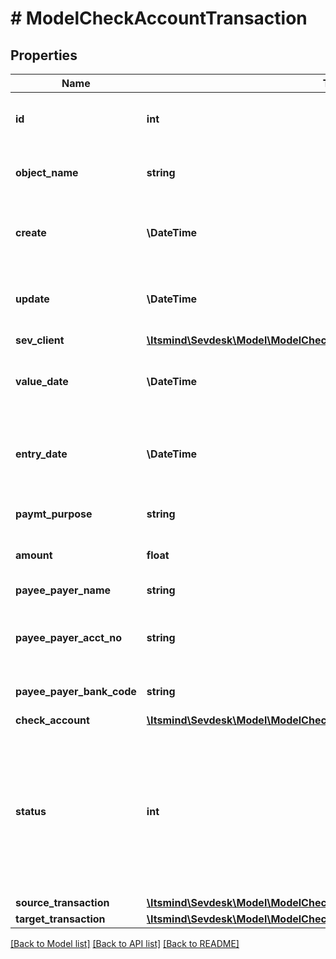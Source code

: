 # # ModelCheckAccountTransaction

## Properties

Name | Type | Description | Notes
------------ | ------------- | ------------- | -------------
**id** | **int** | The check account transaction id | [optional] [readonly]
**object_name** | **string** | The check account transaction object name | [optional] [readonly] [default to 'CheckAccountTransaction']
**create** | **\DateTime** | Date of check account transaction creation | [optional] [readonly]
**update** | **\DateTime** | Date of last check account transaction update | [optional] [readonly]
**sev_client** | [**\Itsmind\Sevdesk\Model\ModelCheckAccountTransactionSevClient**](ModelCheckAccountTransactionSevClient.md) |  | [optional]
**value_date** | **\DateTime** | Date the check account transaction was booked |
**entry_date** | **\DateTime** | Date the check account transaction was imported | [optional]
**paymt_purpose** | **string** | The purpose of the transaction | [optional]
**amount** | **float** | Amount of the transaction |
**payee_payer_name** | **string** | Name of the other party |
**payee_payer_acct_no** | **string** | IBAN or account number of the other party | [optional]
**payee_payer_bank_code** | **string** | BIC or bank code of the other party | [optional]
**check_account** | [**\Itsmind\Sevdesk\Model\ModelCheckAccountTransactionCheckAccount**](ModelCheckAccountTransactionCheckAccount.md) |  |
**status** | **int** | Status of the check account transaction.&lt;br&gt;       100 &lt;-&gt; Created&lt;br&gt;       200 &lt;-&gt; Linked&lt;br&gt;       300 &lt;-&gt; Private&lt;br&gt;       400 &lt;-&gt; Booked |
**source_transaction** | [**\Itsmind\Sevdesk\Model\ModelCheckAccountTransactionSourceTransaction**](ModelCheckAccountTransactionSourceTransaction.md) |  | [optional]
**target_transaction** | [**\Itsmind\Sevdesk\Model\ModelCheckAccountTransactionTargetTransaction**](ModelCheckAccountTransactionTargetTransaction.md) |  | [optional]

[[Back to Model list]](../../README.md#models) [[Back to API list]](../../README.md#endpoints) [[Back to README]](../../README.md)
